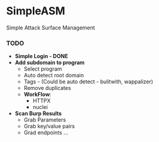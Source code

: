 # SimpleASM
Simple Attack Surface Management 

### TODO
* **Simple Login - DONE**
* **Add subdomain to program**
    *  Select program
    *  Auto detect root domain
    *  Tags - (Could be auto detect - bulitwith, wappalizer)
    *  Remove duplicates
    *  **WorkFlow**:
        *  HTTPX
        *  nuclei
* **Scan Burp Results**
    * Grab Parameters
    * Grab key/value pairs
    * Grad endpoints
    ...

    
